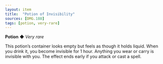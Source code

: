 ```yaml
---
layout: item
title:  "Potion of Invisibility"
sources: [DMG.188]
tags: [potion, very-rare]
---
```


**Potion** ◆ *Very rare*

This potion’s container looks empty but feels as though it holds liquid. When you drink it, you become invisible for 1 hour. Anything you wear or carry is invisible with you. The effect ends early if you attack or cast a spell.